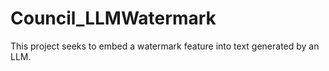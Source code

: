 # Council_LLMWatermark
This project seeks to embed a watermark feature into text generated by an LLM.
